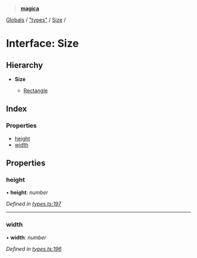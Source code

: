 > **[magica](../README.md)**

[Globals](../README.md) / ["types"](../modules/_types_.md) / [Size](_types_.size.md) /

# Interface: Size

## Hierarchy

* **Size**

  * [Rectangle](_types_.rectangle.md)

## Index

### Properties

* [height](_types_.size.md#height)
* [width](_types_.size.md#width)

## Properties

###  height

• **height**: *number*

*Defined in [types.ts:197](https://github.com/cancerberoSgx/magica/blob/0133e5d/src/types.ts#L197)*

___

###  width

• **width**: *number*

*Defined in [types.ts:196](https://github.com/cancerberoSgx/magica/blob/0133e5d/src/types.ts#L196)*